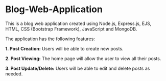 # Blog-Web-Application
This is a blog web application created using Node.js, Express.js, EJS, HTML, CSS (Bootstrap Framework), JavaScript and MongoDB.

The application has the following features:

**1. Post Creation:** Users will be able to create new posts.

**2. Post Viewing:** The home page will allow the user to view all their posts.

**3. Post Update/Delete:** Users will be able to edit and delete posts as needed.

